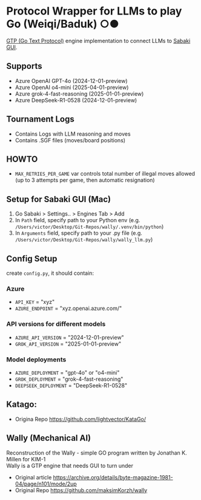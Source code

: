 # Protocol Wrapper for LLMs to play Go (Weiqi/Baduk) ○●  
[GTP (Go Text Protocol)](https://senseis.xmp.net/?GoTextProtocol) engine implementation to connect LLMs to [Sabaki GUI](https://github.com/SabakiHQ/Sabaki).
## Supports
- Azure OpenAI GPT-4o (2024-12-01-preview)
- Azure OpenAI o4-mini (2025-04-01-preview)
- Azure grok-4-fast-reasoning (2025-01-01-preview)
- Azure DeepSeek-R1-0528 (2024-12-01-preview)

## Tournament Logs
- Contains Logs with LLM reasoning and moves
- Contains .SGF files (moves/board positions)

##  HOWTO
- `MAX_RETRIES_PER_GAME` var controls total number of illegal moves allowed (up to 3 attempts per game, then automatic resignation)

## Setup for Sabaki GUI (Mac)
1. Go Sabaki > Settings.. > Engines Tab > Add
2. In `Path` field, specify path to your Python env (e.g. `/Users/victor/Desktop/Git-Repos/wally/.venv/bin/python`)
3. In `Arguments` field, specify path to your .py file (e.g. `/Users/victor/Desktop/Git-Repos/wally/wally_llm.py`)

## Config Setup
create `config.py`, it should contain:
### Azure
- `API_KEY` = "xyz"
- `AZURE_ENDPOINT` = "xyz.openai.azure.com/"

### API versions for different models
- `AZURE_API_VERSION` = "2024-12-01-preview"
- `GROK_API_VERSION` = "2025-01-01-preview" 

### Model deployments
- `AZURE_DEPLOYMENT` = "gpt-4o" or "o4-mini"
- `GROK_DEPLOYMENT` = "grok-4-fast-reasoning"
- `DEEPSEEK_DEPLOYMENT` = "DeepSeek-R1-0528"

## Katago:
- Origina Repo https://github.com/lightvector/KataGo/

## Wally (Mechanical AI)
Reconstruction of the Wally - simple GO program written by Jonathan K. Millen for KIM-1<br>
Wally is a GTP engine that needs GUI to turn under
- Original article https://archive.org/details/byte-magazine-1981-04/page/n101/mode/2up
- Original Repo https://github.com/maksimKorzh/wally
